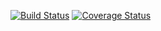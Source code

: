 [![Build Status](https://travis-ci.com/cl598/219iscsv.svg?branch=main)](https://travis-ci.com/cl598/219iscsv)
[![Coverage Status](https://coveralls.io/repos/github/cl598/219iscsv/badge.svg?branch=master)](https://coveralls.io/github/cl598/219iscsv?branch=master)